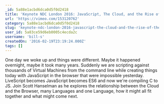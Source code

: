 ```yaml
---
_id: 5a88e1acbd6dca0d5f0d2418
title: 'Keynote NDC London 2016: JavaScript, The Cloud, and the Rise of the New Virtual Machine - Scott Hanselman'
url: 'https://vimeo.com/153120762'
category: 5a88e1acbd6dca0d5f0d2418
slug: 'keynote-ndc-london-2016-javascript-the-cloud-and-the-rise-of-the-new-virtual-machine-scott-hanselma'
user_id: 5a83ce59d6eb0005c4ecda2c
username: 'bill-s'
createdOn: '2016-02-19T23:19:24.000Z'
tags: []
---
```


One day we woke up and things were different. Maybe it happened overnight, maybe it took many years. Suddenly we are scripting against thousands of Virtual Machines from the command line while creating things today with JavaScript in the browser that were impossible yesterday. LiveScript becomes JavaScript becomes ES6 and now we're compiling C to JS. Join Scott Hanselman as he explores the relationship between the Cloud and the Browser, many Languages and one Language, how it might all fit together and what might come next.
